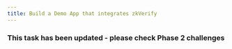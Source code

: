 ```yaml
---
title: Build a Demo App that integrates zkVerify
---
```


### This task has been updated - please check Phase 2 challenges